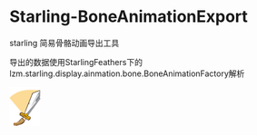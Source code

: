 Starling-BoneAnimationExport
============================

starling 简易骨骼动画导出工具

导出的数据使用StarlingFeathers下的lzm.starling.display.ainmation.bone.BoneAnimationFactory解析

<img src="BoneAnimationExport/demo/images/Attack.png" />